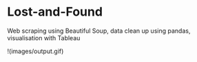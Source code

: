 # Lost-and-Found
Web scraping using Beautiful Soup, data clean up using pandas, visualisation with Tableau

!(images/output.gif)
